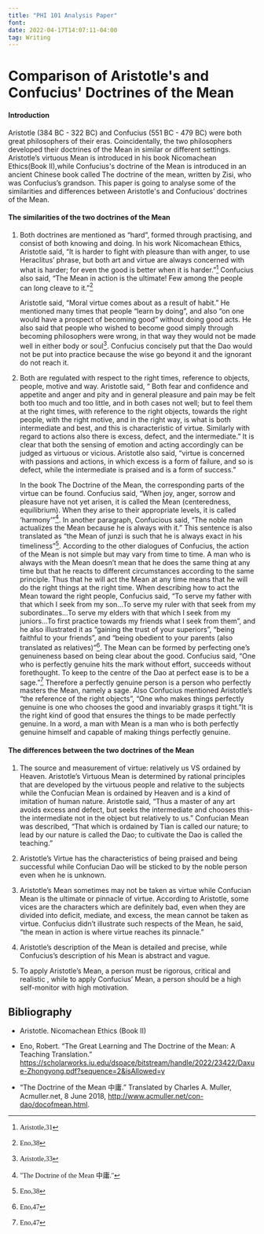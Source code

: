 ```yaml
---
title: "PHI 101 Analysis Paper"
font: 
date: 2022-04-17T14:07:11-04:00
tag: Writing
---
```



# Comparison of Aristotle's and Confucius' Doctrines of the Mean



#### Introduction


Aristotle (384 BC - 322 BC) and Confucius (551 BC - 479 BC) were both great philosophers of their eras. Coincidentally, the two philosophers developed their doctrines of the Mean in similar or different settings. Aristotle’s virtuous Mean is introduced in his book Nicomachean Ethics(Book II),while Confucius's doctrine of the Mean is introduced in an ancient Chinese book called The doctrine of the mean, written by Zisi, who was Confucius’s grandson. This paper is going to analyse some of the similarities and differences between Aristotle's and Confucious’ doctrines of the Mean.


#### The similarities of the two doctrines of the Mean

1) Both doctrines are mentioned as “hard”, formed through practising, and consist of both knowing and doing. In his work Nicomachean Ethics, Aristotle said, “It is harder to fight with pleasure than with anger, to use Heraclitus’ phrase, but both art and virtue are always concerned with what is harder; for even the good is better when it is harder.”[^1] Confucius also said, “The Mean in action is the ultimate! Few among the people can long cleave to it.”[^2]

    Aristotle said, “Moral virtue comes about as a result of habit.” He mentioned many times that people “learn by doing”, and also “on one would have a prospect of becoming good” without doing good acts. He also said that people who wished to become good simply through becoming philosophers were wrong, in that way they would not be made well in either body or soul[^3]. Confucius concisely put that the Dao would not be put into practice because the wise go beyond it and the ignorant do not reach it.

2) Both are regulated with respect to the right times, reference to objects, people, motive and way. Aristotle said, “ Both fear and confidence and appetite and anger and pity and in general pleasure and pain may be felt both too much and too little, and in both cases not well; but to feel them at the right times, with reference to the right objects, towards the right people, with the right motive, and in the right way, is what is both intermediate and best, and this is characteristic of virtue. Similarly with regard to actions also there is excess, defect, and the intermediate.” It is clear that both the sensing of emotion and acting accordingly can be judged as virtuous or vicious. Aristotle also said, “virtue is concerned with passions and actions, in which excess is a form of failure, and so is defect, while the intermediate is praised and is a form of success.”

    In the book The Doctrine of the Mean, the corresponding parts of the virtue can be found. Confucius said, “When joy, anger, sorrow and pleasure have not yet arisen, it is called the Mean (centeredness, equilibrium). When they arise to their appropriate levels, it is called ‘harmony’”[^4]. In another paragraph, Confucious said, “The noble man actualizes the Mean because he is always with it.” This sentence is also translated as “the Mean of junzi is such that he is always exact in his timeliness”[^5]. According to the other dialogues of Confucius, the action of the Mean is not simple but may vary from time to time. A man who is always with the Mean doesn’t mean that he does the same thing at any time but that he reacts to different circumstances according to the same principle. Thus that he will act the Mean at any time means that he will do the right things at the right time. When describing how to act the Mean toward the right people, Confucius said, “To serve my father with that which I seek from my son…To serve my ruler with that seek from my subordinates…To serve my elders with that which I seek from my juniors…To first practice towards my friends what I seek from them”, and he also illustrated it as “gaining the trust of your superiors”, “being faithful to your friends”, and “being obedient to your parents (also translated as relatives)”[^6]. The Mean can be formed by perfecting one’s genuineness based on being clear about the good. Confucius said, “One who is perfectly genuine hits the mark without effort, succeeds without forethought. To keep to the centre of the Dao at perfect ease is to be a sage.”[^7] Therefore a perfectly genuine person is a person who perfectly masters the Mean, namely a sage. Also Confucius mentioned Aristotle’s “the reference of the right objects”, “One who makes things perfectly genuine is one who chooses the good and invariably grasps it tight.”It is the right kind of good that ensures the things to be made perfectly genuine. In a word, a man with Mean is a man who is both perfectly genuine himself and capable of making things perfectly genuine.

#### The differences between the two doctrines of the Mean

1) The source and measurement of virtue: relatively us VS ordained by Heaven. Aristotle’s Virtuous Mean is determined by rational principles that are developed by the virtuous people and relative to the subjects while the Confucian Mean is ordained by Heaven and is a kind of imitation of human nature. Aristotle said, “Thus a master of any art avoids excess and defect, but seeks the intermediate and chooses this- the intermediate not in the object but relatively to us.” Confucian Mean was described, “That which is ordained by Tian is called our nature; to lead by our nature is called the Dao; to cultivate the Dao is called the teaching.” 

2) Aristotle’s Virtue has the characteristics of being praised and being successful while Confucian Dao will be sticked to by the noble person even when he is unknown. 

3) Aristotle’s Mean sometimes may not be taken as virtue while Confucian Mean is the ultimate or pinnacle of virtue. According to Aristotle, some vices are the characters which are definitely bad, even when they are divided into deficit, mediate, and excess, the mean cannot be taken as virtue. Confucius didn’t illustrate such respects of the Mean, he said, “the mean in action is where virtue reaches its pinnacle.”

4) Aristotle’s description of the Mean is detailed and precise, while Confucius’s description of his Mean is abstract and vague.

5) To apply Aristotle’s Mean, a person must be rigorous, critical and realistic , while to apply Confucius’ Mean, a person should be a high self-monitor with high motivation.


## Bibliography

* Aristotle. Nicomachean Ethics (Book II)

* Eno, Robert. “The Great Learning and The Doctrine of the Mean: A Teaching Translation.” https://scholarworks.iu.edu/dspace/bitstream/handle/2022/23422/Daxue-Zhongyong.pdf?sequence=2&isAllowed=y

* “The Doctrine of the Mean 中庸.” Translated by Charles  A. Muller, Acmuller.net, 8 June 2018, http://www.acmuller.net/con-dao/docofmean.html.

</span>



[^1]:<span style = "font-family: Times New Roman;font-size:1em;">Aristotle,31
[^2]:<span style = "font-family: Times New Roman;font-size:1em;">Eno,38
[^3]:<span style = "font-family: Times New Roman;font-size:1em;">Aristotle,33
[^4]:<span style = "font-family: Times New Roman;font-size:1em;">"The Doctrine of the Mean 中庸."
[^5]:<span style = "font-family: Times New Roman;font-size:1em;">Eno,38
[^6]:<span style = "font-family: Times New Roman;font-size:1em;">Eno,47
[^7]:<span style = "font-family: Times New Roman;font-size:1em;">Eno,47